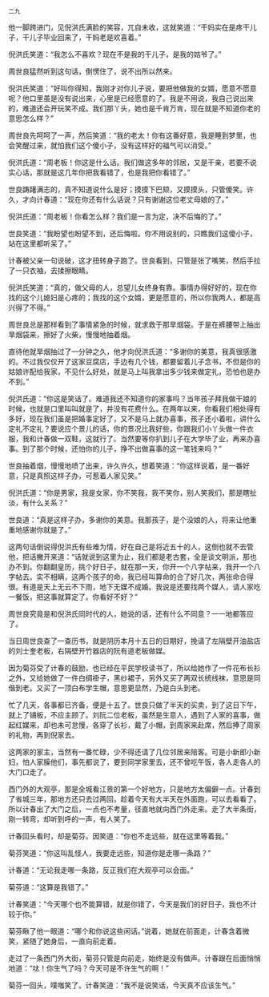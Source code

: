     二九 

   他一脚跨进门，见倪洪氏满脸的笑容，兀自未收，这就笑道：“干妈实在是疼干儿子，干儿子毕业回来了，干妈老是欢喜着。”

   倪洪氏笑道：“我怎么不喜欢？现在不是我的干儿子，是我的姑爷了。”

   周世良猛然听到这句话，倒愣住了，说不出所以然来。

   倪洪氏笑道：“好叫你得知，我刚才对你儿子说，要把他做我的女婿，愿意不愿意呢？他口里虽是没有说出来，心里是已经愿意的了。我是不用说，我自己说出来的，难道还会开玩笑不成。我们那丫头，她也是千肯万肯，现在就是不知道你老的意思怎么样？”

   周世良先呵呵了一声，然后笑道：“我的老太！你有这番好意，我是睡到梦里，也会笑醒过来，就怕我们这个傻小子，没有这样好的福气可以消受。”

   倪洪氏道：“周老板！你这是什么话。我们做这多年的邻居，又是干亲，若要不说实心话，那就是这几年你把我看错了，也是我把你看错了。”

   世良踌躇满志的，真不知道说什么是好；摸摸下巴颏，又摸摸头，只管傻笑。许久，才向计春道：“现在你还有什么话说？只有谢谢这位老丈母娘的了。”

   倪洪氏道：“周老板！你看怎么样？我们是一言为定，决不后悔的了。”

   世良笑道：“我盼望也盼望不到，还后悔啦。你不用说别的，只瞧我们这傻小子，站在这里都听呆了。”

   计春被父亲一句说破，这才扭转身子跑了。世良看到，只管是张了嘴笑，然后手拉了一只衣袖，去揉擦眼睛。

   倪洪氏笑道：“真的，做父母的人，总望儿女终身有靠。事情办得好好的，现在你找的这个儿媳妇是心疼的；我找的这个女婿，更是愿意的，所以你我两人，都是高兴得了不得。”

   周世良总是那样看到了事情紧急的时候，就求救于那旱烟袋。于是在裤腰带上抽出旱烟袋来，擦好了火柴，慢慢地抽着烟。

   直待他就旱烟抽过了一分钟之久，他才向倪洪氏道：“多谢你的美意，我真很感激的。不过我仅仅开了这家豆腐店，手边有几个钱，都要留着儿子念书，不但是你的姑娘许配给我家，不见什么好处，就是马上叫我拿出多少钱来做定礼，恐怕也是办不到。”

   倪洪氏道：“你这是笑话了。难道我还不知道你的家事吗？当年孩子拜我做干娘的时候，也就是口里叫叫就是了，并没有花费什么。在两年以来，你看我们相处得有多好，现在我们虽是把婚事定好了，又不是马上就办喜事，孩子还小着啦，讲什么定礼不定礼？要说应个景儿的话，你的景况比我好些，你跟我们小丫头做一件衣服，我和计春做一双鞋，这就行了。当然要等你扒到儿子在大学毕了业，再来办喜事。到了那个时候，还怕你的儿子，挣不出做喜事的这一笔钱来吗？”

   世良抽着烟，慢慢地喷了出来，许久许久，想着笑道：“你这样说着，是一番好意，只是真照这样子办，可惹着人家见笑。”

   倪洪氏道：“你是男家，我是女家，你不笑我，我不笑你，别人笑我们，那是瞎扯淡，有什么关系？”

   世良道：“真是这样子办，多谢你的美意。我那孩子，是个没娘的人，将来让他重重地感谢你就是了。”

   这两句话倒说得倪洪氏有些难为情，好在自己是将近五十的人，这倒也就不去管他，把话撇开来道：“话就说到这里为止，我们都是老古套，全是谈文明派，那也办不到。你翻翻皇历，挑个好日子，就在那一天，你开一个八字帖来，我开一个八字帖去。实不相瞒，这两个孩子的命，我已经叫算命的合了好几次，两张命合得很。有道是天上无云不下雨，地下无媒不成婚。我说是还要找两个媒人，请人家吃一餐饭，把这事就算定了。你看好不好？”

   周世良究竟是和倪洪氏同时代的人，她说的话，还有什么不同意？一一地都答应了。

   当日周世良查了一查历书，就是阴历本月十五日的日期好，挽请了左隔壁开油盐店的刘士奎老板，右隔壁开竹器店的阮有道老板做媒。

   因为菊芬受了计春的鼓励，也已经在平民学校读书了，所以给她作了一件花布长衫之外，又给她做了一件白绸褂子，黑纱裙子，另外又买了两双长统线袜，意思是同偕到老。又买了一顶白布学生帽，意思更显然，乃是白头到老。

   忙了几天，各事都已齐备，便是十五了。世良只做了半天的买卖，到了这日下午，就上了铺板，不应主顾了。刘阮二位老板，虽然是生意人，遇到了人家的喜事，做起红媒来，却也未可怠慢，各穿了长衫，戴了小帽，到周家来赴席，然后捧了周家的礼物，再到倪家去。

   这两家的家主，当然有一番忙碌，少不得还请了几位邻居来陪客。可是小新郎小新妇，怕人家臊他们，事先都说了，要到同学家里去，还不曾吃午饭，各人走各人的大门口走了。

   西门外的大观亭，那是全城看江景的第一个好地方，只是地方太偏僻一点。计春到了省城三年，那地方还只去过两回，趁着今天有大半天在外面跑，可以去看看了。所以计春出了大门之后，一点也不考量，径直地就向西门外走来。走了大半条街，刚一转弯，却听到呼的一声，有人笑了。

   计春回头看时，却是菊芬。因笑道：“你也不走远些，就在这里等着我。”

   菊芬笑道：“你这叫乱怪人，我要走远些，知道你是走哪一条路？”

   计春道：“无论我走哪一条路，反正我们在大观亭可以会面。”

   菊芬道：“这算是我错了。”

   计春笑道：“今天哪个也不能算错，就是你错了，今天是我们的好日子，我也不计较于你。”

   菊芬瞅了他一眼道：“哪个和你说这些闲话。”说着，她就在前面走，计春含着微笑，紧随了她身后，一直向前走着。

   走过了一条西门外大街，菊芬只管是向前走，始终是没有做声。计春跟在后面悄悄地道：“呔！你生气了吗？今天可是不许生气的啊！”

   菊芬一回头，噗嗤笑了。计春笑道：“我不是说笑话，今天真不应该生气。”

